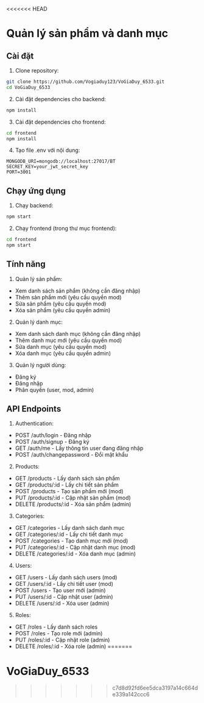 <<<<<<< HEAD
# Quản lý sản phẩm và danh mục

## Cài đặt

1. Clone repository:
```bash
git clone https://github.com/Vogiaduy123/VoGiaDuy_6533.git
cd VoGiaDuy_6533
```

2. Cài đặt dependencies cho backend:
```bash
npm install
```

3. Cài đặt dependencies cho frontend:
```bash
cd frontend
npm install
```

4. Tạo file .env với nội dung:
```
MONGODB_URI=mongodb://localhost:27017/BT
SECRET_KEY=your_jwt_secret_key
PORT=3001
```

## Chạy ứng dụng

1. Chạy backend:
```bash
npm start
```

2. Chạy frontend (trong thư mục frontend):
```bash
cd frontend
npm start
```

## Tính năng

1. Quản lý sản phẩm:
- Xem danh sách sản phẩm (không cần đăng nhập)
- Thêm sản phẩm mới (yêu cầu quyền mod)
- Sửa sản phẩm (yêu cầu quyền mod)
- Xóa sản phẩm (yêu cầu quyền admin)

2. Quản lý danh mục:
- Xem danh sách danh mục (không cần đăng nhập)
- Thêm danh mục mới (yêu cầu quyền mod)
- Sửa danh mục (yêu cầu quyền mod)
- Xóa danh mục (yêu cầu quyền admin)

3. Quản lý người dùng:
- Đăng ký
- Đăng nhập
- Phân quyền (user, mod, admin)

## API Endpoints

1. Authentication:
- POST /auth/login - Đăng nhập
- POST /auth/signup - Đăng ký
- GET /auth/me - Lấy thông tin user đang đăng nhập
- POST /auth/changepassword - Đổi mật khẩu

2. Products:
- GET /products - Lấy danh sách sản phẩm
- GET /products/:id - Lấy chi tiết sản phẩm
- POST /products - Tạo sản phẩm mới (mod)
- PUT /products/:id - Cập nhật sản phẩm (mod)
- DELETE /products/:id - Xóa sản phẩm (admin)

3. Categories:
- GET /categories - Lấy danh sách danh mục
- GET /categories/:id - Lấy chi tiết danh mục
- POST /categories - Tạo danh mục mới (mod)
- PUT /categories/:id - Cập nhật danh mục (mod)
- DELETE /categories/:id - Xóa danh mục (admin)

4. Users:
- GET /users - Lấy danh sách users (mod)
- GET /users/:id - Lấy chi tiết user (mod)
- POST /users - Tạo user mới (admin)
- PUT /users/:id - Cập nhật user (admin)
- DELETE /users/:id - Xóa user (admin)

5. Roles:
- GET /roles - Lấy danh sách roles
- POST /roles - Tạo role mới (admin)
- PUT /roles/:id - Cập nhật role (admin)
- DELETE /roles/:id - Xóa role (admin)
=======
# VoGiaDuy_6533
>>>>>>> c7d8d92fd6ee5dca3197a14c664de339a142ccc6
